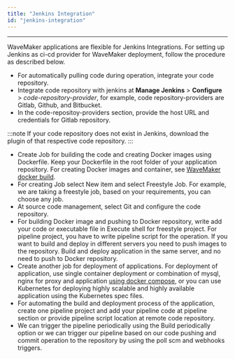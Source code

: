 ```yaml
---
title: "Jenkins Integration"
id: "jenkins-integration"
---
```

---

WaveMaker applications are flexible for Jenkins Integrations. For setting up Jenkins as ci-cd provider for WaveMaker deployment, follow the procedure as described below.

- For automatically pulling code during operation, integrate your code repository.
- Integrate code repository with jenkins at **Manage Jenkins** > **Configure** > *code-repository-provider*, for example, code repository-providers are Gitlab, Github, and Bitbucket.
- In the code-repositoy-providers section, provide the host URL and credentials for Gitlab repository.

:::note
If your code repository does not exist in Jenkins, download the plugin of that respective code repository.
:::

- Create Job for building the code and creating Docker images using Dockerfile. Keep your Dockerfile in the root folder of your application repository. For creating Docker images and container, see [WaveMaker docker build](/learn/app-development/deployment/build-with-docker).
- For creating Job select New item and select Freestyle Job. For example, we are taking a freestyle job, based on your requirements, you can choose any job.
- At source code management, select Git and configure the code repository.
- For building Docker image and pushing to Docker repository, write add your code or executable file in Execute shell for freestyle project. For pipeline project, you have to write pipeline script for the operation. If you want to build and deploy in different servers you need to push images to the repository. Build and deploy application in the same server, and no need to push to Docker repository.
- Create another job for deployment of applications. For deployment of application, use single container deployment or combination of mysql, nginx for proxy and application [using docker compose](/learn/app-deelopment/deployment/deployment-using-docker-compose), or you can use Kubernetes for deploying highly scalable and highly available application using the Kubernetes spec files.
- For automating the build and deployment process of the application, create one pipeline project and add your pipeline code at pipeline section or provide pipeline script location at remote code repository.
- We can trigger the pipeline periodically using the Build periodically option or we can trigger our pipeline based on our code pushing and commit operation to the repository by using the poll scm and webhooks triggers.
